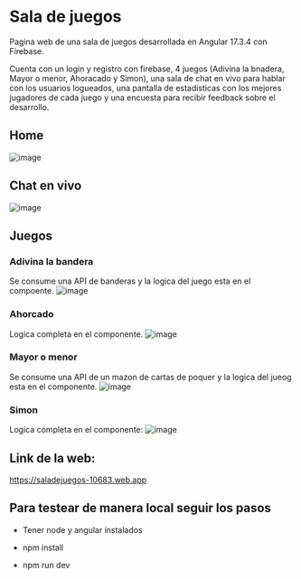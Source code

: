 # Sala de juegos
Pagina web de una sala de juegos desarrollada en Angular 17.3.4 con Firebase.

Cuenta con un login y registro con firebase, 4 juegos (Adivina la bnadera, Mayor o menor, Ahoracado y Simon), una sala de chat en vivo para hablar con los usuarios logueados, una pantalla de estadisticas con los mejores jugadores de cada juego y una encuesta para recibir feedback sobre el desarrollo.



## Home

![image](https://github.com/user-attachments/assets/d401a189-20da-40e6-9e37-ff5e16f32132)


## Chat en vivo

![image](https://github.com/user-attachments/assets/cfd432cb-f912-4077-b311-9a0470e4ffcf)

## Juegos

### Adivina la bandera
Se consume una API de banderas y la logica del juego esta en el compoente.
![image](https://github.com/user-attachments/assets/3dc69b9b-21e2-4f9f-afd4-f340cb5345a1) 

### Ahorcado
Logica completa en el componente.
![image](https://github.com/user-attachments/assets/330d019b-2e3e-4a82-9c56-dea6f03100eb)

### Mayor o menor
Se consume una API de un mazon de cartas de poquer y la logica del jueog esta en el componente.
![image](https://github.com/user-attachments/assets/30acf461-7763-4de1-8cfd-a8078cfb0dc0)

### Simon
Logica completa en el componente:
![image](https://github.com/user-attachments/assets/4c7f0eb2-b849-4cfb-8e65-3a3b27fb332e)



## Link de la web:
https://saladejuegos-10683.web.app

## Para testear de manera local seguir los pasos

- Tener node y angular instalados

- npm install
  
- npm run dev
